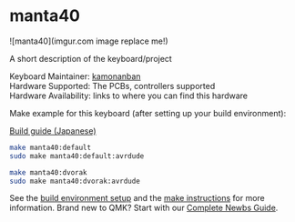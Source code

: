# manta40

![manta40](imgur.com image replace me!)

A short description of the keyboard/project

Keyboard Maintainer: [kamonanban](https://github.com/kamonanban)  
Hardware Supported: The PCBs, controllers supported  
Hardware Availability: links to where you can find this hardware

Make example for this keyboard (after setting up your build environment):

[Build guide (Japanese)](https://kamobanban.hateblo.jp/entry/2019/03/31/091442)

```bash
make manta40:default
sudo make manta40:default:avrdude

make manta40:dvorak
sudo make manta40:dvorak:avrdude
```

See the [build environment setup](https://docs.qmk.fm/#/getting_started_build_tools) and the [make instructions](https://docs.qmk.fm/#/getting_started_make_guide) for more information. Brand new to QMK? Start with our [Complete Newbs Guide](https://docs.qmk.fm/#/newbs).
